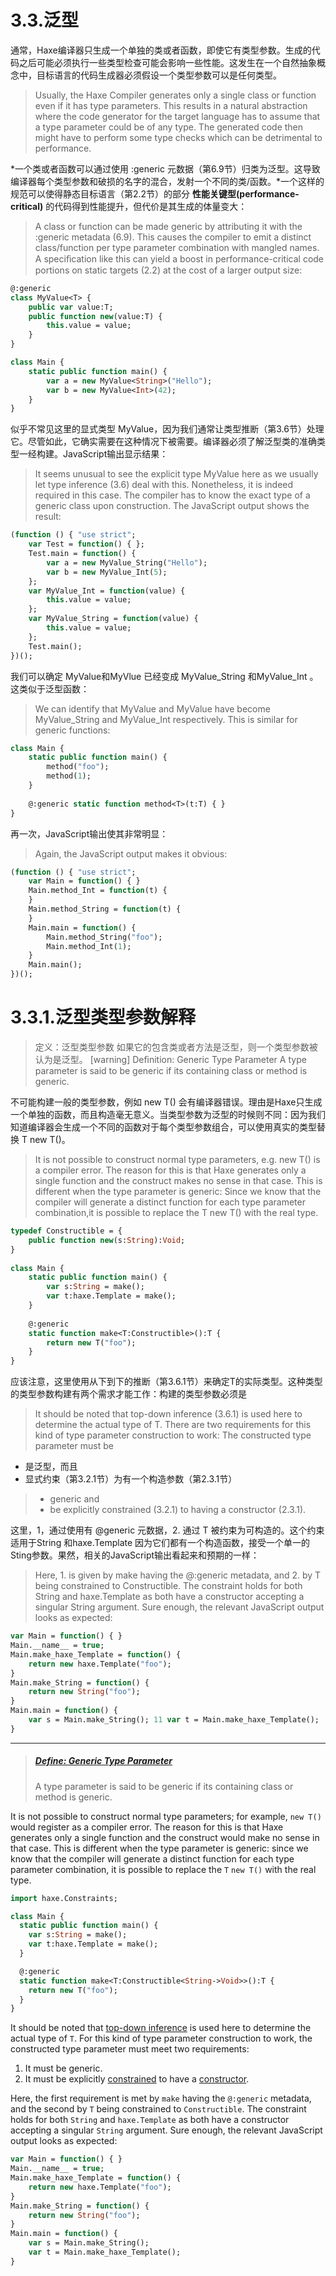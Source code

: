 # 3.3.泛型

通常，Haxe编译器只生成一个单独的类或者函数，即使它有类型参数。生成的代码之后可能必须执行一些类型检查可能会影响一些性能。这发生在一个自然抽象概念中，目标语言的代码生成器必须假设一个类型参数可以是任何类型。

> Usually, the Haxe Compiler generates only a single class or function even if it has type parameters. This results in a natural abstraction where the code generator for the target language has to assume that a type parameter could be of any type. The generated code then might have to perform some type checks which can be detrimental to performance.

*一个类或者函数可以通过使用 :generic 元数据（第6.9节）归类为泛型。这导致编译器每个类型参数和破损的名字的混合，发射一个不同的类/函数。*一个这样的规范可以使得静态目标语言（第2.2节）的部分 **性能关键型(performance-critical)** 的代码得到性能提升，但代价是其生成的体量变大：

> A class or function can be made generic by attributing it with the :generic metadata (6.9). This causes the compiler to emit a distinct class/function per type parameter combination with mangled names. A speciﬁcation like this can yield a boost in performance-critical code portions on static targets (2.2) at the cost of a larger output size:

```haxe
@:generic
class MyValue<T> {
    public var value:T; 
    public function new(value:T) { 
        this.value = value; 
    } 
}

class Main { 
    static public function main() { 
        var a = new MyValue<String>("Hello"); 
        var b = new MyValue<Int>(42); 
    }
} 
```

似乎不常见这里的显式类型 MyValue，因为我们通常让类型推断（第3.6节）处理它。尽管如此，它确实需要在这种情况下被需要。编译器必须了解泛型类的准确类型一经构建。JavaScript输出显示结果：

> It seems unusual to see the explicit type MyValue here as we usually let type inference (3.6) deal with this. Nonetheless, it is indeed required in this case. The compiler has to know the exact type of a generic class upon construction. The JavaScript output shows the result:

```haxe
(function () { "use strict";
    var Test = function() { }; 
    Test.main = function() { 
        var a = new MyValue_String("Hello"); 
        var b = new MyValue_Int(5);
    }; 
    var MyValue_Int = function(value) { 
        this.value = value; 
    }; 
    var MyValue_String = function(value) { 
        this.value = value; 
    }; 
    Test.main(); 
})();
```

我们可以确定 MyValue和MyVlue 已经变成 MyValue_String 和MyValue_Int 。这类似于泛型函数：

> We can identify that MyValue and MyValue have become MyValue_String and MyValue_Int respectively. This is similar for generic functions:

```haxe
class Main { 
    static public function main() { 
        method("foo");
        method(1); 
    }
    
    @:generic static function method<T>(t:T) { } 
} 
```

再一次，JavaScript输出使其非常明显：

> Again, the JavaScript output makes it obvious:

```haxe
(function () { "use strict"; 
    var Main = function() { }
    Main.method_Int = function(t) { 
    }
    Main.method_String = function(t) { 
    }
    Main.main = function() {
        Main.method_String("foo"); 
        Main.method_Int(1); 
    }
    Main.main();
})();
```



# 3.3.1.泛型类型参数解释

> 定义：泛型类型参数
> 如果它的包含类或者方法是泛型，则一个类型参数被认为是泛型。
> [warning] Deﬁnition: Generic Type Parameter
> A type parameter is said to be generic if its containing class or method is generic.

不可能构建一般的类型参数，例如 new T() 会有编译器错误。理由是Haxe只生成一个单独的函数，而且构造毫无意义。当类型参数为泛型的时候则不同：因为我们知道编译器会生成一个不同的函数对于每个类型参数组合，可以使用真实的类型替换 T new T()。

> It is not possible to construct normal type parameters, e.g. new T() is a compiler error. The reason for this is that Haxe generates only a single function and the construct makes no sense in that case. This is different when the type parameter is generic: Since we know that the compiler will generate a distinct function for each type parameter combination,it is possible to replace the T new T() with the real type.

```haxe
typedef Constructible = {
    public function new(s:String):Void; 
}
    
class Main {
    static public function main() { 
        var s:String = make();
        var t:haxe.Template = make(); 
    } 
    
    @:generic 
    static function make<T:Constructible>():T { 
        return new T("foo");
    }
} 
```

应该注意，这里使用从下到下的推断（第3.6.1节）来确定T的实际类型。这种类型的类型参数构建有两个需求才能工作：构建的类型参数必须是

> It should be noted that top-down inference (3.6.1) is used here to determine the actual type of T. There are two requirements for this kind of type parameter construction to work: The constructed type parameter must be

- 是泛型，而且
- 显式约束（第3.2.1节）为有一个构造参数（第2.3.1节）

> - generic and
> - be explicitly constrained (3.2.1) to having a constructor (2.3.1).

这里，1，通过使用有 @generic 元数据，2. 通过 T 被约束为可构造的。这个约束适用于String 和haxe.Template 因为它们都有一个构造函数，接受一个单一的Sting参数。果然，相关的JavaScript输出看起来和预期的一样：

> Here, 1. is given by make having the @:generic metadata, and 2. by T being constrained to Constructible. The constraint holds for both String and haxe.Template as both have a constructor accepting a singular String argument. Sure enough, the relevant JavaScript output looks as expected:

```haxe
var Main = function() { } 
Main.__name__ = true; 
Main.make_haxe_Template = function() {
    return new haxe.Template("foo"); 
}
Main.make_String = function() { 
    return new String("foo"); 
}
Main.main = function() {
    var s = Main.make_String(); 11 var t = Main.make_haxe_Template(); 
}
```

------

> ##### [Define: Generic Type Parameter](https://haxe.org/manual/type-system-generic-type-parameter-construction.html#define-generic-type-parameter)
>
> A type parameter is said to be generic if its containing class or method is generic.

It is not possible to construct normal type parameters; for example, `new T()` would register as a compiler error. The reason for this is that Haxe generates only a single function and the construct would make no sense in that case. This is different when the type parameter is generic: since we know that the compiler will generate a distinct function for each type parameter combination, it is possible to replace the `T` `new T()` with the real type.

```haxe
import haxe.Constraints;

class Main {
  static public function main() {
    var s:String = make();
    var t:haxe.Template = make();
  }

  @:generic
  static function make<T:Constructible<String->Void>>():T {
    return new T("foo");
  }
}
```

It should be noted that [top-down inference](https://haxe.org/manual/type-system-top-down-inference.html) is used here to determine the actual type of `T`. For this kind of type parameter construction to work, the constructed type parameter must meet two requirements:

1. It must be generic.
2. It must be explicitly [constrained](https://haxe.org/manual/type-system-type-parameter-constraints.html) to have a [constructor](https://haxe.org/manual/types-class-constructor.html).

Here, the first requirement is met by `make` having the `@:generic` metadata, and the second by `T` being constrained to `Constructible`. The constraint holds for both `String` and `haxe.Template` as both have a constructor accepting a singular `String` argument. Sure enough, the relevant JavaScript output looks as expected:

```haxe
var Main = function() { }
Main.__name__ = true;
Main.make_haxe_Template = function() {
    return new haxe.Template("foo");
}
Main.make_String = function() {
    return new String("foo");
}
Main.main = function() {
    var s = Main.make_String();
    var t = Main.make_haxe_Template();
}
```

